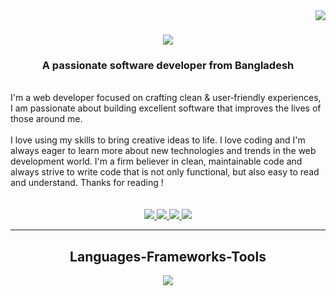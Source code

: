 <img align="right" src="https://visitor-badge.laobi.icu/badge?page_id=Arafatsorkar12.Arafatsorkar12" />

<h1 align="center">
    <img src="https://readme-typing-svg.herokuapp.com/?font=Righteous&size=35&center=true&vCenter=true&width=500&height=70&duration=4000&lines=Hi+There!+👋;+I'm+Arafat+Sorkar;" />
</h1>

<h3 align="center">A passionate software developer from Bangladesh</h3>

<br/>

<div align="start">
I'm a web developer focused on crafting clean & user‑friendly experiences, I am passionate about building excellent software that improves the lives of those around me.
<br/>
<br/>
I love using my skills to bring creative ideas to life. I love coding and I'm always eager to learn more about new technologies and trends in the web development world.
I'm a firm believer in clean, maintainable code and always strive to write code that is not only functional, but also easy to read and understand. Thanks for reading !
</div>

<br/>
<br/>
 
<div align="center"> 
<a href="mailto:arafatsorkar12345@gmail.com">
    <img src="https://img.shields.io/badge/Gmail-333333?style=for-the-badge&logo=gmail&logoColor=red" />
</a>
<a href="https://www.facebook.com/arafatsorkar12345">
    <img src="https://img.shields.io/badge/Facebook-3b5998?style=for-the-badge&logo=facebook&logoColor=white" />
</a>
<a href="https://www.linkedin.com/in/monishroy010" target="_blank">
    <img src="https://img.shields.io/badge/LinkedIn-0077B5?style=for-the-badge&logo=linkedin&logoColor=white" target="_blank" />
</a>
<a href="https://monishroy.com" target="_blank">
    <img src="https://img.shields.io/badge/Portfolio-FF5722?style=for-the-badge&logo=todoist&logoColor=white" target="_blank" /> <!-- sqlite, safari, google-chrome are other good icon options -->
</a>
</div>

 <hr/>
 
<h2 align="center">Languages-Frameworks-Tools</h2>
<div align="center">
    <img src="https://skillicons.dev/icons?i=html,css,bootstrap,javascript,jquery,mysql,vscode,php,github,git,laravel" />
</div>
